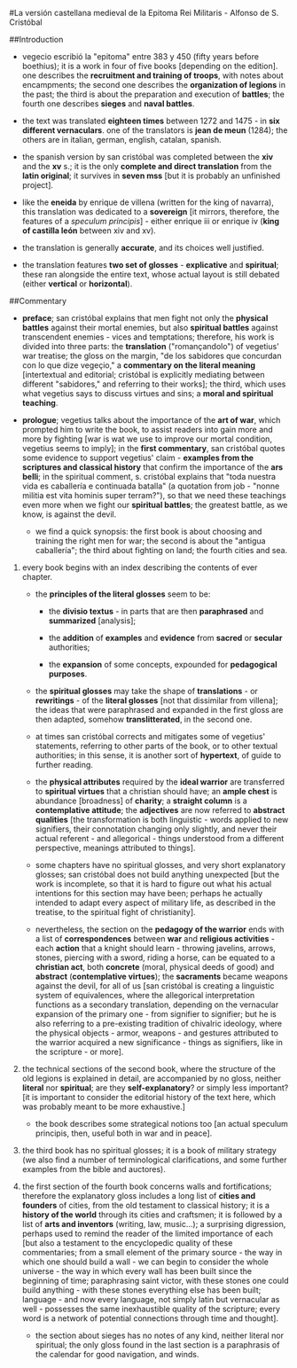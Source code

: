 #La versión castellana medieval de la Epitoma Rei Militaris - Alfonso de S. Cristóbal

##Introduction

- vegecio escribió la "epitoma" entre 383 y 450 (fifty years before boethius); it is a work in four of five books [depending on the edition]. one describes the __recruitment and training of troops__, with notes about encampments; the second one describes the __organization of legions__ in the past; the third is about the preparation and execution of __battles__; the fourth one describes __sieges__ and __naval battles__.

- the text was translated __eighteen times__ between 1272 and 1475 - in __six different vernaculars__. one of the translators is __jean de meun__ (1284); the others are in italian, german, english, catalan, spanish.

- the spanish version by san cristóbal was completed between the __xiv__ and the __xv__ s.; it is the only __complete and direct translation__ from the __latin original__; it survives in __seven mss__ [but it is probably an unfinished project].

- like the __eneida__ by enrique de villena (written for the king of navarra), this translation was dedicated to a __sovereign__ [it mirrors, therefore, the features of a _speculum principis_] - either enrique iii or enrique iv (__king of castilla león__ between  xiv and xv).

- the translation is generally __accurate__, and its choices well justified.

- the translation features __two set of glosses__ - __explicative__ and __spiritual__; these ran alongside the entire text, whose actual layout is still debated (either __vertical__ or __horizontal__).

##Commentary

- __preface__; san cristóbal explains that men fight not only the __physical battles__ against their mortal enemies, but also __spiritual battles__ against transcendent enemies - vices and temptations; therefore, his work is divided into three parts: the __translation__ ("romançandolo") of vegetius' war treatise; the gloss on the margin, "de los sabidores que concurdan con lo que dize vegeçio," a __commentary on the literal meaning__ [intertextual and editorial; cristóbal is explicitly mediating between different "sabidores," and referring to their works]; the third, which uses what vegetius says to discuss virtues and sins; a __moral and spiritual teaching__.

- __prologue__; vegetius talks about the importance of the __art of war__, which prompted him to write the book, to assist readers into gain more and more by fighting [war is wat we use to improve our mortal condition, vegetius seems to imply]; in the __first commentary__, san cristóbal quotes some evidence to support vegetius' claim - __examples from the scriptures and classical history__ that confirm the importance of the __ars belli__; in the spiritual comment, s. cristóbal explains that "toda nuestra vida es caballería e continuada batalla" (a quotation from job - "nonne militia est vita hominis super terram?"), so that we need these teachings even more when we fight our __spiritual battles__; the greatest battle, as we know, is against the devil.

	- we find a quick synopsis: the first book is about choosing and training the right men for war; the second is about the "antigua caballería"; the third about fighting on land; the fourth cities and sea.

1. every book begins with an index describing the contents of ever chapter.

	- the __principles of the literal glosses__ seem to be:

		- the __divisio textus__ - in parts that are then __paraphrased__ and __summarized__ [analysis];

		- the __addition__ of __examples__ and __evidence__ from __sacred__ or __secular__ authorities;

		- the __expansion__ of some concepts, expounded for __pedagogical purposes__.

	- the __spiritual glosses__ may take the shape of __translations__ - or __rewritings__ - of the __literal glosses__ [not that dissimilar from villena]; the ideas that were paraphrased and expanded in the first gloss are then adapted, somehow __translitterated__, in the second one.

	- at times san cristóbal corrects and mitigates some of vegetius' statements, referring to other parts of the book, or to other textual authorities; in this sense, it is another sort of __hypertext__, of guide to further reading.

	- the __physical attributes__ required by the __ideal warrior__ are transferred to __spiritual virtues__ that a christian should have; an __ample chest__ is abundance [broadness] of __charity__; a __straight column__ is a __contemplative attitude__; the __adjectives__ are now referred to __abstract qualities__ [the transformation is both linguistic - words applied to new signifiers, their connotation changing only slightly, and never their actual referent - and allegorical - things understood from a different perspective, meanings attributed to things].

	- some chapters have no spiritual glosses, and very short explanatory glosses; san cristóbal does not build anything unexpected [but the work is incomplete, so that it is hard to figure out what his actual intentions for this section may have been; perhaps he actually intended to adapt every aspect of military life, as described in the treatise, to the spiritual fight of christianity].

	- nevertheless, the section on the __pedagogy of the warrior__ ends with a list of __correspondences__ between __war__ and __religious activities__ - each __action__ that a knight should learn - throwing javelins, arrows, stones, piercing with a sword, riding a horse, can be equated to a __christian act__, both __concrete__ (moral, physical deeds of good) and __abstract__ (__contemplative virtues__); the __sacraments__ became weapons against the devil, for all of us [san cristóbal is creating a linguistic system of equivalences, where the allegorical interpretation functions as a secondary translation, depending on the vernacular expansion of the primary one - from signifier to signifier; but he is also referring to a pre-existing tradition of chivalric ideology, where the physical objects - armor, weapons - and gestures attributed to the warrior acquired a new significance - things as signifiers, like in the scripture - or more].

2. the technical sections of the second book, where the structure of the old legions is explained in detail, are accompanied by no gloss, neither __literal__ nor __spiritual__; are they __self-explanatory__? or simply less important? [it is important to consider the editorial history of the text here, which was probably meant to be more exhaustive.]

	- the book describes some strategical notions too [an actual speculum principis, then, useful both in war and in peace].

3. the third book has no spiritual glosses; it is a book of military strategy (we also find a number of terminological clarifications, and some further examples from the bible and auctores).

4. the first section of the fourth book concerns walls and fortifications; therefore the explanatory gloss includes a long list of __cities and founders__ of cities, from the old testament to classical history; it is a __history of the world__ through its cities and craftsmen; it is followed by a list of __arts and inventors__ (writing, law, music...); a surprising digression, perhaps used to remind the reader of the limited importance of each [but also a testament to the encyclopedic quality of these commentaries; from a small element of the primary source - the way in which one should build a wall - we can begin to consider the whole universe - the way in which every wall has been built since the beginning of time; paraphrasing saint victor, with these stones one could build anything - with these stones everything else has been built; language - and now every language, not simply latin but vernacular as well - possesses the same inexhaustible quality of the scripture; every word is a network of potential connections through time and thought].

	- the section about sieges has no notes of any kind, neither literal nor spiritual; the only gloss found in the last section is a paraphrasis of the calendar for good navigation, and winds.
